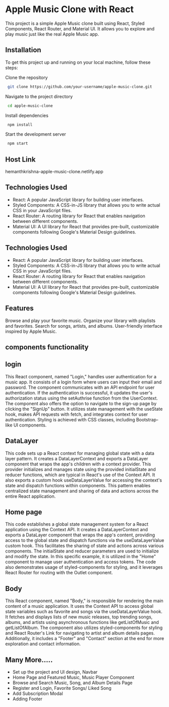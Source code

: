 # Apple Music Clone with React

This project is a simple Apple Music clone built using React, Styled Components, React Router, and Material UI. It allows you to explore and play music just like the real Apple Music app.

## Installation

To get this project up and running on your local machine, follow these steps:

Clone the repository

```bash
 git clone https://github.com/your-username/apple-music-clone.git
```

Navigate to the project directory

```bash
 cd apple-music-clone

```

Install dependencies

```bash
 npm install

```

Start the development server

```bash
 npm start
```

## Host Link
hemanthkrishna-apple-music-clone.netlify.app

## Technologies Used

- React: A popular JavaScript library for building user interfaces.
- Styled Components: A CSS-in-JS library that allows you to write actual CSS in your JavaScript files.
- React Router: A routing library for React that enables navigation between different components.
- Material UI: A UI library for React that provides pre-built, customizable components following Google's Material Design guidelines.

## Technologies Used

- React: A popular JavaScript library for building user interfaces.
- Styled Components: A CSS-in-JS library that allows you to write actual CSS in your JavaScript files.
- React Router: A routing library for React that enables navigation between different components.
- Material UI: A UI library for React that provides pre-built, customizable components following Google's Material Design guidelines.

## Features

Browse and play your favorite music.
Organize your library with playlists and favorites.
Search for songs, artists, and albums.
User-friendly interface inspired by Apple Music.

## components functionality

## login

This React component, named "Login," handles user authentication for a music app. It consists of a login form where users can input their email and password. The component communicates with an API endpoint for user authentication. If the authentication is successful, it updates the user's authorization status using the setAuthrise function from the UserContext. The component also offers the option to navigate to the sign-up page by clicking the "SignUp" button. It utilizes state management with the useState hook, makes API requests with fetch, and integrates context for user authentication. Styling is achieved with CSS classes, including Bootstrap-like UI components.

## DataLayer

This code sets up a React context for managing global state with a data layer pattern. It creates a DataLayerContext and exports a DataLayer component that wraps the app's children with a context provider. This provider initializes and manages state using the provided initialState and reducer functions, which are typical in React's use of the Context API. It also exports a custom hook useDataLayerValue for accessing the context's state and dispatch functions within components. This pattern enables centralized state management and sharing of data and actions across the entire React application.

## Home page

This code establishes a global state management system for a React application using the Context API. It creates a DataLayerContext and exports a DataLayer component that wraps the app's content, providing access to the global state and dispatch functions via the useDataLayerValue custom hook. This facilitates the sharing of state and actions across various components. The initialState and reducer parameters are used to initialize and modify the state. In this specific example, it is utilized in the "Home" component to manage user authentication and access tokens. The code also demonstrates usage of styled-components for styling, and it leverages React Router for routing with the Outlet component.

## Body

This React component, named "Body," is responsible for rendering the main content of a music application. It uses the Context API to access global state variables such as favorite and songs via the useDataLayerValue hook. It fetches and displays lists of new music releases, top trending songs, albums, and artists using asynchronous functions like getListOfMusic and getListOfAlbum. The component also utilizes styled-components for styling and React Router's Link for navigating to artist and album details pages. Additionally, it includes a "Footer" and "Contact" section at the end for more exploration and contact information.

## Many More.....

- Set up the project and UI design, Navbar
- Home Page and Featured Music, Music Player Component
- Browse and Search Music, Song, and Album Details Page
- Register and Login, Favorite Songs/ Liked Song
- Add Subscription Modal
- Adding Footer
